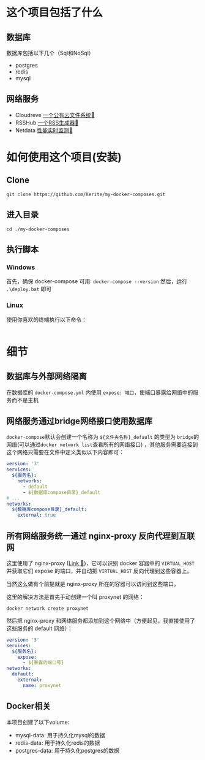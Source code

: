 # 这个项目包括了什么

## 数据库

数据库包括以下几个（Sql和NoSql）

- postgres
- redis
- mysql

## 网络服务

- Cloudreve [一个公有云文件系统🔗](https://github.com/cloudreve/Cloudreve)
- RSSHub [一个RSS生成器🔗](https://github.com/DIYgod/RSSHub)
- Netdata [性能实时监测🔗](https://github.com/netdata/netdata)

# 如何使用这个项目(安装)

## Clone

`git clone https://github.com/Kerite/my-docker-composes.git`

## 进入目录

`cd ./my-docker-composes`

## 执行脚本

### Windows

首先，确保 docker-compose 可用: `docker-compose --version`
然后，运行 `.\deploy.bat` 即可

### Linux

使用你喜欢的终端执行以下命令：

```
```

# 细节

## 数据库与外部网络隔离

在数据库的 `docker-compose.yml` 内使用 `expose: 端口`，使端口暴露给网络中的服务而不是主机

## 网络服务通过bridge网络接口使用数据库

`docker-compose`默认会创建一个名称为 `${文件夹名称}_default` 的类型为 `bridge`的网络(可以通过`docker network list`查看所有的网络接口)
，其他服务需要连接到这个网络只需要在文件中定义类似以下内容即可：

```yml
version: '3'
services:
  ${服务名}:
    networks:
      - default
      - ${数据库compose目录}_default
# ...
networks:
  ${数据库compose目录}_default:
    external: true
```

## 所有网络服务统一通过 nginx-proxy 反向代理到互联网

这里使用了 nginx-proxy ([Link 🔗](https://github.com/nginx-proxy/nginx-proxy))，它可以识别 docker 容器中的 `VIRTUAL_HOST` 并获取它们 expose
的端口，并自动把 `VIRTUAL_HOST` 反向代理到这些容器上。

当然这么做有个前提就是 nginx-proxy 所在的容器可以访问到这些端口。

这里的解决方法是首先手动创建一个叫 proxynet 的网络：

```command
docker network create proxynet
```

然后把 nginx-proxy 和网络服务都添加到这个网络中（方便起见，我直接使用了这些服务的 default 网络）：

```yml
version: '3'
services:
  ${服务名}:
    expose:
      - ${暴露的端口号}
networks:
  default:
    external:
      name: proxynet
```

## Docker相关

本项目创建了以下volume:

- mysql-data: 用于持久化mysql的数据
- redis-data: 用于持久化redis的数据
- postgres-data: 用于持久化postgres的数据
